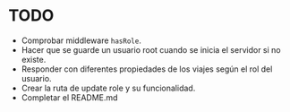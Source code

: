 
# TODO

- Comprobar middleware `hasRole`.
- Hacer que se guarde un usuario root cuando se inicia el servidor si no existe.
- Responder con diferentes propiedades de los viajes según el rol del usuario.
- Crear la ruta de update role y su funcionalidad.
- Completar el README.md
